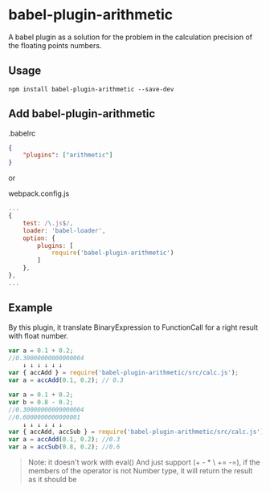 # babel-plugin-arithmetic

A babel plugin as a solution for the problem in the calculation precision of the floating points numbers.

## Usage

```
npm install babel-plugin-arithmetic --save-dev
```
## Add babel-plugin-arithmetic

.babelrc
```json
{
	"plugins": ["arithmetic"]
}
```
or

webpack.config.js

```js
...
{
	test: /\.js$/,
	loader: 'babel-loader',
	option: {
		plugins: [
			require('babel-plugin-arithmetic')
		]
	},
},
...
```
## Example

By this plugin, it translate BinaryExpression to FunctionCall for a right result with float number.

```js
var a = 0.1 + 0.2;
//0.30000000000000004
	↓ ↓ ↓ ↓ ↓ ↓
var { accAdd } = require('babel-plugin-arithmetic/src/calc.js');
var a = accAdd(0.1, 0.2); // 0.3
```

```js
var a = 0.1 + 0.2;
var b = 0.8 - 0.2;
//0.30000000000000004
//0.6000000000000001
	↓ ↓ ↓ ↓ ↓ ↓
var { accAdd, accSub } = require('babel-plugin-arithmetic/src/calc.js');
var a = accAdd(0.1, 0.2); //0.3
var a = accSub(0.8, 0.2); //0.6


```

> Note: it doesn't work with eval() And just support (+ - * \ += -=), if the members of the operator is not Number type, it will return the result as it should be

